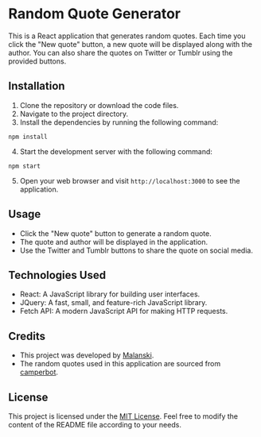 # Random Quote Generator

This is a React application that generates random quotes. Each time you click the "New quote" button, a new quote will be displayed along with the author. You can also share the quotes on Twitter or Tumblr using the provided buttons.

## Installation

1. Clone the repository or download the code files.
2. Navigate to the project directory.
3. Install the dependencies by running the following command:

```shell
npm install
```

4. Start the development server with the following command:

```shell
npm start
```

5. Open your web browser and visit `http://localhost:3000` to see the application.

## Usage

- Click the "New quote" button to generate a random quote.
- The quote and author will be displayed in the application.
- Use the Twitter and Tumblr buttons to share the quote on social media.

## Technologies Used

- React: A JavaScript library for building user interfaces.
- JQuery: A fast, small, and feature-rich JavaScript library.
- Fetch API: A modern JavaScript API for making HTTP requests.

## Credits

- This project was developed by [Malanski](https://codepen.io/malanski/).
- The random quotes used in this application are sourced from [camperbot](https://gist.githubusercontent.com/camperbot/5a022b72e96c4c9585c32bf6a75f62d9/raw/e3c6895ce42069f0ee7e991229064f167fe8ccdc/quotes.json).

## License

This project is licensed under the [MIT License](LICENSE).
Feel free to modify the content of the README file according to your needs.  
  
